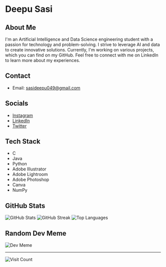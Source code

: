 # Deepu Sasi

## About Me
I'm an Artificial Intelligence and Data Science engineering student with a passion for technology and problem-solving. I strive to leverage AI and data to create innovative solutions. Currently, I'm working on various projects, which you can find on my GitHub. Feel free to connect with me on LinkedIn to learn more about my experiences.

## Contact
- Email: sasideepu049@gmail.com

## Socials
- [Instagram](https://instagram.com/deepu.sasi_)
- [LinkedIn](https://linkedin.com/in/deepu-sasi)
- [Twitter](https://twitter.com/SasiDeepu)

## Tech Stack
- C
- Java
- Python
- Adobe Illustrator
- Adobe Lightroom
- Adobe Photoshop
- Canva
- NumPy

## GitHub Stats
![GitHub Stats](https://github-readme-stats.vercel.app/api?username=Deepu-Sasi&theme=blue-green&hide_border=false&include_all_commits=false&count_private=false)
![GitHub Streak](https://github-readme-streak-stats.herokuapp.com/?user=Deepu-Sasi&theme=blue-green&hide_border=false)
![Top Languages](https://github-readme-stats.vercel.app/api/top-langs/?username=Deepu-Sasi&theme=blue-green&hide_border=false&include_all_commits=false&count_private=false&layout=compact)

## Random Dev Meme
![Dev Meme](https://random-memer.herokuapp.com/)

---
![Visit Count](https://visitcount.itsvg.in/api?id=Deepu-Sasi&icon=0&color=0)

